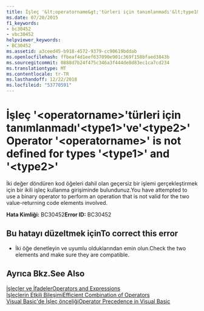 ```yaml
---
title: İşleç '&lt;operatorname&gt;'türleri için tanımlanmadı'&lt;type1&gt;'ve'&lt;type2&gt;'
ms.date: 07/20/2015
f1_keywords:
- bc30452
- vbc30452
helpviewer_keywords:
- BC30452
ms.assetid: a3ceed45-b918-4572-9379-cc90619bddab
ms.openlocfilehash: ffbeaf4d1eef637090e901c369f158bfaed3843b
ms.sourcegitcommit: 0888d7b24f475c346a3f444de8d83ec1ca7cd234
ms.translationtype: MT
ms.contentlocale: tr-TR
ms.lasthandoff: 12/22/2018
ms.locfileid: "53770591"
---
```

# <a name="operator-ltoperatornamegt-is-not-defined-for-types-lttype1gt-and-lttype2gt"></a><span data-ttu-id="53e8a-102">İşleç '&lt;operatorname&gt;'türleri için tanımlanmadı'&lt;type1&gt;'ve'&lt;type2&gt;'</span><span class="sxs-lookup"><span data-stu-id="53e8a-102">Operator '&lt;operatorname&gt;' is not defined for types '&lt;type1&gt;' and '&lt;type2&gt;'</span></span>
<span data-ttu-id="53e8a-103">İki değer döndüren kod öğeleri dahil olan geçersiz bir işlemi gerçekleştirmek için bir ikili işleç kullanma girişiminde bulundunuz.</span><span class="sxs-lookup"><span data-stu-id="53e8a-103">You have attempted to use a binary operator to perform an operation that is not valid for the two value-returning code elements involved.</span></span>  
  
 <span data-ttu-id="53e8a-104">**Hata Kimliği:** BC30452</span><span class="sxs-lookup"><span data-stu-id="53e8a-104">**Error ID:** BC30452</span></span>  
  
## <a name="to-correct-this-error"></a><span data-ttu-id="53e8a-105">Bu hatayı düzeltmek için</span><span class="sxs-lookup"><span data-stu-id="53e8a-105">To correct this error</span></span>  
  
-   <span data-ttu-id="53e8a-106">İki öğe denetleyin ve uyumlu olduklarından emin olun.</span><span class="sxs-lookup"><span data-stu-id="53e8a-106">Check the two elements and make sure they are compatible.</span></span>  
  
## <a name="see-also"></a><span data-ttu-id="53e8a-107">Ayrıca Bkz.</span><span class="sxs-lookup"><span data-stu-id="53e8a-107">See Also</span></span>  
 [<span data-ttu-id="53e8a-108">İşleçler ve İfadeler</span><span class="sxs-lookup"><span data-stu-id="53e8a-108">Operators and Expressions</span></span>](../../visual-basic/programming-guide/language-features/operators-and-expressions/index.md)  
 [<span data-ttu-id="53e8a-109">İşleçlerin Etkili Bileşimi</span><span class="sxs-lookup"><span data-stu-id="53e8a-109">Efficient Combination of Operators</span></span>](../../visual-basic/programming-guide/language-features/operators-and-expressions/efficient-combination-of-operators.md)  
 [<span data-ttu-id="53e8a-110">Visual Basic'de İşleç önceliği</span><span class="sxs-lookup"><span data-stu-id="53e8a-110">Operator Precedence in Visual Basic</span></span>](../../visual-basic/language-reference/operators/operator-precedence.md)
